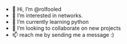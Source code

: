 - 👋 Hi, I’m @rolfooled
- 👀 I’m interested in networks.
- 🌱 I’m currently learning python
- 💞️ I’m looking to collaborate on new projects
- 📫 reach me by sending me a message :)

<!---
rolfooled/rolfooled is a ✨ special ✨ repository because its `README.md` (this file) appears on your GitHub profile.
You can click the Preview link to take a look at your changes.
--->
